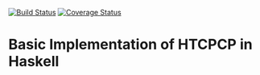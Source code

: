  [![Build Status](https://travis-ci.org/rudes/HTCPCP.svg?branch=master)](https://travis-ci.org/rudes/HTCPCP) [![Coverage Status](https://coveralls.io/repos/github/rudes/HTCPCP/badge.svg?branch=master)](https://coveralls.io/github/rudes/HTCPCP?branch=master)
# Basic Implementation of HTCPCP in Haskell
